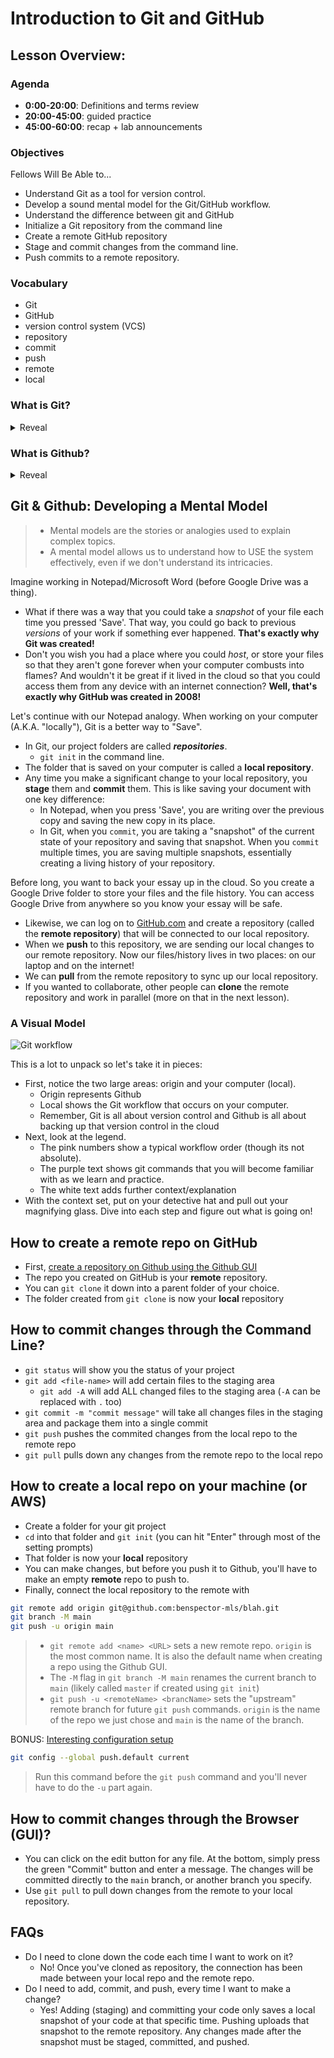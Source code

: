 # Introduction to Git and GitHub 

## Lesson Overview:

### Agenda

* **0:00-20:00**: Definitions and terms review
* **20:00-45:00**: guided practice
* **45:00-60:00**: recap + lab announcements

### Objectives
Fellows Will Be Able to...
* Understand Git as a tool for version control.
* Develop a sound mental model for the Git/GitHub workflow.
* Understand the difference between git and GitHub
* Initialize a Git repository from the command line
* Create a remote GitHub repository
* Stage and commit changes from the command line.
* Push commits to a remote repository.

### Vocabulary 
* Git
* GitHub
* version control system (VCS)
* repository
* commit
* push
* remote
* local

### What is Git?
<details><summary>Reveal</summary>

* Git is a **version control system**.
* Git tracks changes made to computer files.
* Git is primarily used for source-code management in software development (but it could be used to manage non-code files)
* Benefit of Git (Version Control)
    * Save multiple versions of your project.
    * Work on features without disrupting the "Live" version.

</details>

### What is Github?
<details><summary>Reveal</summary>

* GitHub is a **remote**, cloud hosting service for Git repositories.
* Benefits of GitHub (Host/backup these version-controlled projects)
    * Backing up your code 
    * Collaborate with a team of other developers using the same "Remote"
    * Coding social network

</details>

## Git & Github: Developing a Mental Model
> * Mental models are the stories or analogies used to explain complex topics.
> * A mental model allows us to understand how to USE the system effectively, even if we don't understand its intricacies.

Imagine working in Notepad/Microsoft Word (before Google Drive was a thing).

* What if there was a way that you could take a _snapshot_ of your file each time you pressed 'Save'. That way, you could go back to previous _versions_ of your work if something ever happened. **That's exactly why Git was created!**
* Don't you wish you had a place where you could _host_, or store your files so that they aren't gone forever when your computer combusts into flames? And wouldn't it be great if it lived in the cloud so that you could access them from any device with an internet connection? **Well, that's exactly why GitHub was created in 2008!**

Let's continue with our Notepad analogy. When working on your computer (A.K.A. "locally"), Git is a better way to "Save".
* In Git, our project folders are called **_repositories_**.
  * `git init` in the command line.
* The folder that is saved on your computer is called a **local repository**.
* Any time you make a significant change to your local repository, you **stage** them and **commit** them. This is like saving your document with one key difference:
  * In Notepad, when you press 'Save', you are writing over the previous copy and saving the new copy in its place.
  * In Git, when you `commit`, you are taking a "snapshot" of the current state of your repository and saving that snapshot. When you `commit` multiple times, you are saving multiple snapshots, essentially creating a living history of your repository.

Before long, you want to back your essay up in the cloud. So you create a Google Drive folder to store your files and the file history. You can access Google Drive from anywhere so you know your essay will be safe.
* Likewise, we can log on to [GitHub.com](Github.com) and create a repository (called the **remote repository**) that will be connected to our local repository.
* When we **push** to this repository, we are sending our local changes to our remote repository. Now our files/history lives in two places: on our laptop and on the internet!
* We can **pull** from the remote repository to sync up our local repository.
* If you wanted to collaborate, other people can **clone** the remote repository and work in parallel (more on that in the next lesson).

### A Visual Model

![Git workflow](https://github.com/The-Marcy-Lab-School/Fall-2022-Curriculum-BMC/blob/main/se-unit-0/lesson_1_git/git-workflow-1.png?raw=true)

This is a lot to unpack so let's take it in pieces:

* First, notice the two large areas: origin and your computer (local).
    * Origin represents Github
    * Local shows the Git workflow that occurs on your computer.
    * Remember, Git is all about version control and Github is all about backing up that version control in the cloud
* Next, look at the legend. 
    * The pink numbers show a typical workflow order (though its not absolute). 
    * The purple text shows git commands that you will become familiar with as we learn and practice.
    * The white text adds further context/explanation
* With the context set, put on your detective hat and pull out your magnifying glass. Dive into each step and figure out what is going on!

## How to create a remote repo on GitHub
* First, [create a repository on Github using the Github GUI](https://docs.github.com/en/repositories/creating-and-managing-repositories/creating-a-new-repository)
* The repo you created on GitHub is your **remote** repository.
* You can `git clone` it down into a parent folder of your choice.
* The folder created from `git clone` is now your **local** repository

## How to commit changes through the Command Line?
* `git status` will show you the status of your project
* `git add <file-name>` will add certain files to the staging area 
    * `git add -A` will add ALL changed files to the staging area (`-A` can be replaced with `.` too)
* `git commit -m "commit message"` will take all changes files in the staging area and package them into a single commit 
* `git push` pushes the commited changes from the local repo to the remote repo 
* `git pull` pulls down any changes from the remote repo to the local repo

## How to create a local repo on your machine (or AWS)
* Create a folder for your git project  
* `cd` into that folder and `git init` (you can hit "Enter" through most of the setting prompts)
* That folder is now your **local** repository 
* You can make changes, but before you push it to Github, you'll have to make an empty **remote** repo to push to.
* Finally, connect the local repository to the remote with

```sh
git remote add origin git@github.com:benspector-mls/blah.git
git branch -M main
git push -u origin main
```

> * `git remote add <name> <URL>` sets a new remote repo. `origin` is the most common name. It is also the default name when creating a repo using the Github GUI.
> * The `-M` flag in `git branch -M main` renames the current branch to `main` (likely called `master` if created using `git init`)
> * `git push -u <remoteName> <brancName>` sets the "upstream" remote branch for future `git push` commands. `origin` is the name of the repo we just chose and `main` is the name of the branch.

BONUS: [Interesting configuration setup](https://git-scm.com/docs/git-config#Documentation/git-config.txt-pushdefault)

```sh
git config --global push.default current
```

> Run this command before the `git push` command and you'll never have to do the `-u` part again.

## How to commit changes through the Browser (GUI)?

* You can click on the edit button for any file. At the bottom, simply press the green "Commit" button and enter a message. The changes will be committed directly to the `main` branch, or another branch you specify.
* Use `git pull` to pull down changes from the remote to your local repository.

## FAQs

* Do I need to clone down the code each time I want to work on it?
    * No! Once you've cloned as repository, the connection has been made between your local repo and the remote repo. 
* Do I need to add, commit, and push, every time I want to make a change?
    * Yes! Adding (staging) and committing your code only saves a local snapshot of your code at that specific time. Pushing uploads that snapshot to the remote repository. Any changes made after the snapshot must be staged, committed, and pushed.